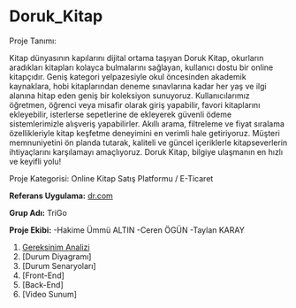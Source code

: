 # Doruk_Kitap

Proje Tanımı:

Kitap dünyasının kapılarını dijital ortama taşıyan Doruk Kitap, okurların aradıkları kitapları kolayca bulmalarını sağlayan, kullanıcı dostu bir online kitapçıdır. Geniş kategori yelpazesiyle okul öncesinden akademik kaynaklara, hobi kitaplarından deneme sınavlarına kadar her yaş ve ilgi alanına hitap eden geniş bir koleksiyon sunuyoruz. Kullanıcılarımız öğretmen, öğrenci veya misafir olarak giriş yapabilir, favori kitaplarını ekleyebilir, isterlerse sepetlerine de ekleyerek güvenli ödeme sistemlerimizle alışveriş yapabilirler. Akıllı arama, filtreleme ve fiyat sıralama özellikleriyle kitap keşfetme deneyimini en verimli hale getiriyoruz. Müşteri memnuniyetini ön planda tutarak, kaliteli ve güncel içeriklerle kitapseverlerin ihtiyaçlarını karşılamayı amaçlıyoruz. Doruk Kitap, bilgiye ulaşmanın en hızlı ve keyifli yolu!

Proje Kategorisi: Online Kitap Satış Platformu / E-Ticaret

**Referans Uygulama:** [dr.com](https://www.dr.com.tr)

**Grup Adı:** TriGo

**Proje Ekibi:** 
-Hakime Ümmü ALTIN 
-Ceren ÖGÜN 
-Taylan KARAY

1. [Gereksinim Analizi](GereksinimAnailiz.md)
2. [Durum Diyagramı]
3. [Durum Senaryoları]
4. [Front-End]
5. [Back-End]
6. [Video Sunum]
